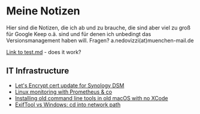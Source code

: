 # Meine Notizen

Hier sind die Notizen, die ich ab und zu brauche, die sind aber viel zu groß für Google Keep o.ä. sind und für denen ich unbedingt das Versionsmanagement haben will.
Fragen? a.nedovizzi(at)muenchen-mail.de

[Link to test.md](test.md) - does it work?

## IT Infrastructure

- [Let's Encrypt cert update for Synology DSM](it/synology-letsencrypt.md)
- [Linux monitoring with Prometheus & co](it/linux-monitoring.md)
- [Installing old command line tools in old macOS with no XCode](it/commandline-tools-no-xcode.md)
- [ExifTool vs Windows: cd into network path](it/win-network-drive.md)
